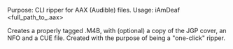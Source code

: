 Purpose: CLI ripper for AAX (Audible) files.
Usage: iAmDeaf <full_path_to_.aax>

Creates a properly tagged .M4B, with (optional) a copy of the JGP cover, an NFO and a CUE file.
Created with the purpose of being a "one-click" ripper.
